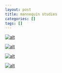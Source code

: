 ```yaml
---
layout: post
title: mannequin studies
categories: []
tags: []
---
```


[![alt](/assets/img/blog/2018/mannequin-1-760w.jpg)](/assets/img/blog/2018/mannequin-1-760w.jpg)

[![alt](/assets/img/blog/2018/mannequin-2-760w.jpg)](/assets/img/blog/2018/mannequin-2-760w.jpg)

[![alt](/assets/img/blog/2018/mannequin-3-760w.jpg)](/assets/img/blog/2018/mannequin-3-760w.jpg)

[![alt](/assets/img/blog/2018/mannequin-4-760w.jpg)](/assets/img/blog/2018/mannequin-4-760w.jpg)